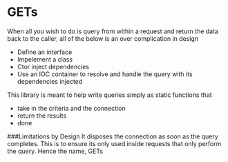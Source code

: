 # GETs

When all you wish to do is query from within a request and return the data back to the caller, all of the below is an over complication in design
  - Define an interface
  - Impelement a class
  - Ctor inject dependencies
  - Use an IOC container to resolve and handle the query with its dependencies injected

This library is meant to help write queries simply as static functions that
  - take in the criteria and the connection
  - return the results
  - done

###Limitations by Design
It disposes the connection as soon as the query completes. This is to ensure its only used inside requests that only perform the query. Hence the name, GETs